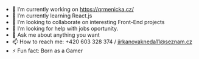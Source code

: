 - 🔭 I’m currently working on https://qrmenicka.cz/
- 🌱 I’m currently learning React.js
- 👯 I’m looking to collaborate on interesting Front-End projects
- 🤔 I’m looking for help with jobs oportunity. 
- 💬 Ask me about anything you want
- 📫 How to reach me: +420 603 328 374 / jirkanovakneda11@seznam.cz
- ⚡ Fun fact: Born as a Gamer
